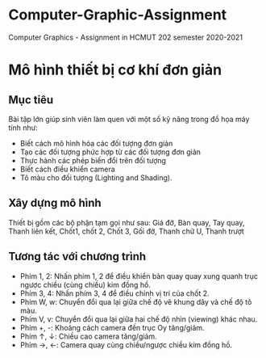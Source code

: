 # Computer-Graphic-Assignment
Computer Graphics - Assignment in HCMUT 202 semester 2020-2021

# Mô hình thiết bị cơ khí đơn giản

## Mục tiêu

Bài tập lớn giúp sinh viên làm quen với một số kỹ năng trong đồ họa máy tính như:

-	Biết cách mô hình hóa các đối tượng đơn giản
-	Tạo các đối tượng phức hợp từ các đối tượng đơn giản
-	Thực hành các phép biến đổi trên đối tượng
-	Biết cách điều khiển camera
-	Tô màu cho đối tượng (Lighting and Shading). 

## Xây dựng mô hình

Thiết bị gồm các bộ phận tạm gọi như sau: Giá đỡ, Bàn quay, Tay quay, Thanh liên kết, Chốt1, chốt 2, Chốt 3, Gối đỡ, Thanh chữ U, Thanh trượt

## Tương tác với chương trình

- Phím 1, 2: Nhấn phím 1, 2 để điều khiển bàn quay quay xung quanh trục ngược chiều (cùng chiều) kim đồng hồ.
- Phím 3, 4: Nhấn phím 3, 4 để điều chỉnh vị trí của chốt 2.
- Phím W, w: Chuyển đổi qua lại giữa chế độ vẽ khung dây và chế độ tô màu.
- Phím V, v: Chuyển đổi qua lại giữa hai chế độ nhìn (viewing) khác nhau.
- Phím +, -: Khoảng cách camera đến trục Oy tăng/giảm.
- Phím &uparrow;, &downarrow;: Chiều cao camera tăng/giảm.
- Phím &rightarrow;, &leftarrow;: Camera quay cùng chiều/ngược chiều kim đồng hồ.
